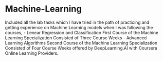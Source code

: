 # Machine-Learning
Included all the lab tasks which I have tried in the path of practicing and getting experience on Machine Learning models when I was following the courses,
    - Lenear Regression and Classification
        First Course of the Machine Learning Specialization
        Consisted of Three Course Weeks
    - Advanced Learning Algorithms
        Second Course of the Machine Learning Specialization
        Consisted of Four Course Weeks
offered by DeepLearning.AI with Coursera Online Learning Providers.
